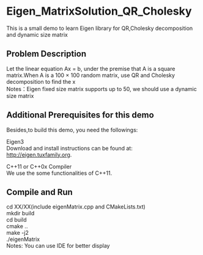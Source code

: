 # Eigen_MatrixSolution_QR_Cholesky
This is a small demo to learn Eigen library for QR,Cholesky decomposition and dynamic size matrix

## Problem Description
Let the linear equation Ax = b, under the premise that A is a square matrix.When A is a 100 × 100 random matrix, use QR and Cholesky decomposition to find the x  
Notes：Eigen fixed size matrix supports up to 50, we should use a dynamic size matrix

## Additional Prerequisites for this demo
Besides,to build this demo, you need the followings:  

Eigen3  
Download and install instructions can be found at: http://eigen.tuxfamily.org.  

C++11 or C++0x Compiler  
We use the some functionalities of C++11.  

## Compile and Run
cd XX/XX(include eigenMatrix.cpp and CMakeLists.txt)  
mkdir build  
cd build  
cmake ..  
make -j2  
./eigenMatrix  
Notes: You can use IDE for better display
